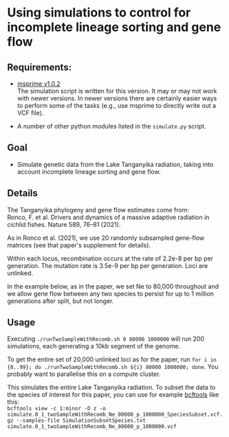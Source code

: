 #  Using simulations to control for incomplete lineage sorting and gene flow

## Requirements:

* [msprime v1.0.2](https://pypi.org/project/msprime/1.0.2/)<br> The simulation script is written for this version. It may or may not work with newer versions. In newer versions there are certainly easier ways to perform some of the tasks (e.g., use msprime to directly write out a VCF file).

* A number of other python modules listed in the `simulate.py` script.    

## Goal

* Simulate genetic data from the Lake Tanganyika radiation, taking into account incomplete lineage sorting and gene flow. 

## Details

The Tanganyika phylogeny and gene flow estimates come from: <br> 
Ronco, F. et al. Drivers and dynamics of a massive adaptive radiation in cichlid fishes. Nature 589, 76–81 (2021).

As in Ronco et al. (2021), we use 20 randomly subsampled gene-flow matrices (see that paper's supplement for details). 

Within each locus, recombination occurs at the rate of 2.2e-8 per bp per generation. The mutation rate is 3.5e-9 per bp per generation. Loci are unlinked.

In the example below, as in the paper, we set Ne to 80,000 throughout and we allow gene flow between any two species to persist for up to 1 million generations after split, but not longer. 

## Usage

Executing `./runTwoSampleWithRecomb.sh 0 80000 1000000` will run 200 simulations, each generating a 10kb segment of the genome.     

To get the entire set of 20,000 unlinked loci as for the paper, run `for i in {0..99}; do ./runTwoSampleWithRecomb.sh ${i} 80000 1000000; done`. You probably want to parallelise this on a compute cluster.  

This simulates the entire Lake Tanganyika radiation. To subset the data to the species of interest for this paper, you can use for example [bcftools](https://samtools.github.io/bcftools/bcftools.html) like this: <br>
`bcftools view -c 1:minor -O z -o simulate.0_1_twoSampleWithRecomb_Ne_80000_p_1000000_SpeciesSubset.vcf.gz --samples-file SimulationSubsetSpecies.txt simulate.0_1_twoSampleWithRecomb_Ne_80000_p_1000000.vcf`


